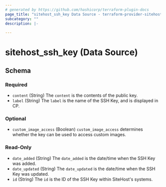 ```yaml
---
# generated by https://github.com/hashicorp/terraform-plugin-docs
page_title: "sitehost_ssh_key Data Source - terraform-provider-sitehost"
subcategory: ""
description: |-
  
---
```


# sitehost_ssh_key (Data Source)





<!-- schema generated by tfplugindocs -->
## Schema

### Required

- `content` (String) The `content` is the contents of the public key.
- `label` (String) The `label` is the name of the SSH Key, and is displayed in CP.

### Optional

- `custom_image_access` (Boolean) `custom_image_access` determines whether the key can be used to access custom images.

### Read-Only

- `date_added` (String) The `date_added` is the date/time when the SSH Key was added.
- `date_updated` (String) The `date_updated` is the date/time when the SSH Key was updated.
- `id` (String) The `id` is the ID of the SSH Key within SiteHost's systems.



